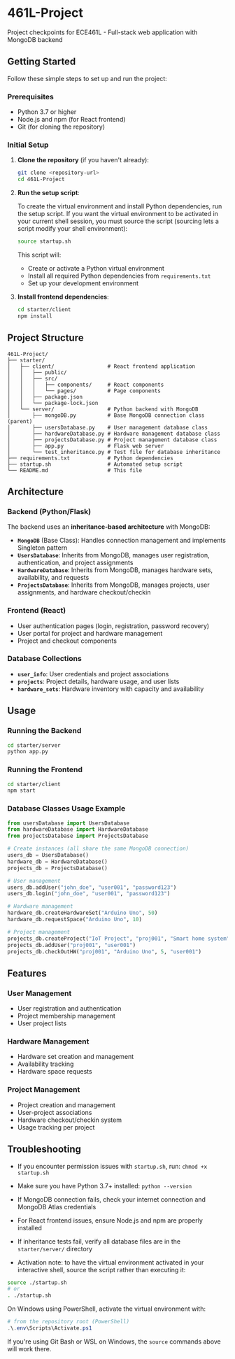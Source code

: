 # 461L-Project
Project checkpoints for ECE461L - Full-stack web application with MongoDB backend

## Getting Started

Follow these simple steps to set up and run the project:

### Prerequisites
- Python 3.7 or higher
- Node.js and npm (for React frontend)
- Git (for cloning the repository)

### Initial Setup

1. **Clone the repository** (if you haven't already):
   ```bash
   git clone <repository-url>
   cd 461L-Project
   ```

2. **Run the setup script**:

   To create the virtual environment and install Python dependencies, run the setup script. If you want the virtual environment to be activated in your current shell session, you must source the script (sourcing lets a script modify your shell environment):

   ```bash
   source startup.sh
   ```

   This script will:
   - Create or activate a Python virtual environment
   - Install all required Python dependencies from `requirements.txt`
   - Set up your development environment

3. **Install frontend dependencies**:
   ```bash
   cd starter/client
   npm install
   ```



## Project Structure

```
461L-Project/
├── starter/
│   ├── client/                 # React frontend application
│   │   ├── public/
│   │   ├── src/
│   │   │   ├── components/     # React components
│   │   │   └── pages/          # Page components
│   │   ├── package.json
│   │   └── package-lock.json
│   └── server/                 # Python backend with MongoDB
│       ├── mongoDB.py          # Base MongoDB connection class (parent)
│       ├── usersDatabase.py    # User management database class
│       ├── hardwareDatabase.py # Hardware management database class
│       ├── projectsDatabase.py # Project management database class
│       ├── app.py              # Flask web server
│       └── test_inheritance.py # Test file for database inheritance
├── requirements.txt            # Python dependencies
├── startup.sh                  # Automated setup script
└── README.md                   # This file
```

## Architecture

### Backend (Python/Flask)
The backend uses an **inheritance-based architecture** with MongoDB:

- **`MongoDB`** (Base Class): Handles connection management and implements Singleton pattern
- **`UsersDatabase`**: Inherits from MongoDB, manages user registration, authentication, and project assignments
- **`HardwareDatabase`**: Inherits from MongoDB, manages hardware sets, availability, and requests
- **`ProjectsDatabase`**: Inherits from MongoDB, manages projects, user assignments, and hardware checkout/checkin

### Frontend (React)
- User authentication pages (login, registration, password recovery)
- User portal for project and hardware management
- Project and checkout components

### Database Collections
- **`user_info`**: User credentials and project associations
- **`projects`**: Project details, hardware usage, and user lists
- **`hardware_sets`**: Hardware inventory with capacity and availability

## Usage

### Running the Backend
```bash
cd starter/server
python app.py
```

### Running the Frontend
```bash
cd starter/client
npm start
```

### Database Classes Usage Example
```python
from usersDatabase import UsersDatabase
from hardwareDatabase import HardwareDatabase
from projectsDatabase import ProjectsDatabase

# Create instances (all share the same MongoDB connection)
users_db = UsersDatabase()
hardware_db = HardwareDatabase()
projects_db = ProjectsDatabase()

# User management
users_db.addUser("john_doe", "user001", "password123")
users_db.login("john_doe", "user001", "password123")

# Hardware management
hardware_db.createHardwareSet("Arduino Uno", 50)
hardware_db.requestSpace("Arduino Uno", 10)

# Project management
projects_db.createProject("IoT Project", "proj001", "Smart home system")
projects_db.addUser("proj001", "user001")
projects_db.checkOutHW("proj001", "Arduino Uno", 5, "user001")
```

## Features

### User Management
- User registration and authentication
- Project membership management
- User project lists

### Hardware Management
- Hardware set creation and management
- Availability tracking
- Hardware space requests

### Project Management
- Project creation and management
- User-project associations
- Hardware checkout/checkin system
- Usage tracking per project


## Troubleshooting

- If you encounter permission issues with `startup.sh`, run: `chmod +x startup.sh`
- Make sure you have Python 3.7+ installed: `python --version`
- If MongoDB connection fails, check your internet connection and MongoDB Atlas credentials
- For React frontend issues, ensure Node.js and npm are properly installed
- If inheritance tests fail, verify all database files are in the `starter/server/` directory

- Activation note: to have the virtual environment activated in your interactive shell, source the script rather than executing it:

```bash
source ./startup.sh
# or
. ./startup.sh
```

On Windows using PowerShell, activate the virtual environment with:

```powershell
# from the repository root (PowerShell)
.\.env\Scripts\Activate.ps1
```

If you're using Git Bash or WSL on Windows, the `source` commands above will work there.
